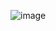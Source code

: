 ![image](https://github.com/geuning/Algorithm/assets/96937623/2efba695-d2ce-4c19-8346-bfdd4e13f02b)
